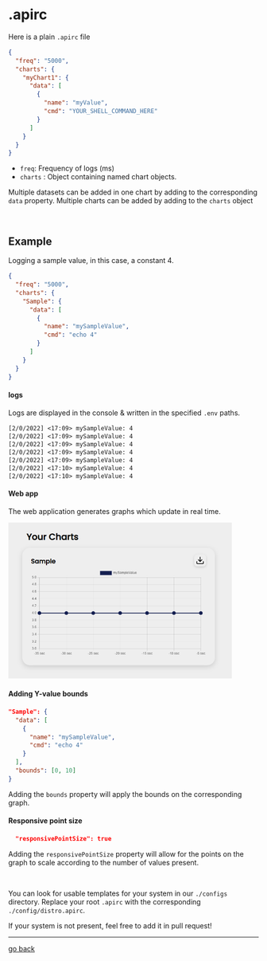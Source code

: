 # .apirc


Here is a plain `.apirc` file
```json
{
  "freq": "5000",
  "charts": {
    "myChart1": {
      "data": [
        {
          "name": "myValue",
          "cmd": "YOUR_SHELL_COMMAND_HERE"
        }
      ]
    }
  }
}
```

* `freq`: Frequency of logs (ms)
* `charts` : Object containing named chart objects.

Multiple datasets can be added in one chart by adding to the corresponding `data` property.
Multiple charts can be added by adding to the `charts` object

<br/>

## Example

Logging a sample value, in this case, a constant 4.

```json
{
  "freq": "5000",
  "charts": {
    "Sample": {
      "data": [
        {
          "name": "mySampleValue",
          "cmd": "echo 4"
        }
      ]
    }
  }
}
```

#### logs

Logs are displayed in the console & written in the specified `.env` paths. 

```log
[2/0/2022] <17:09> mySampleValue: 4
[2/0/2022] <17:09> mySampleValue: 4
[2/0/2022] <17:09> mySampleValue: 4
[2/0/2022] <17:09> mySampleValue: 4
[2/0/2022] <17:09> mySampleValue: 4
[2/0/2022] <17:10> mySampleValue: 4
[2/0/2022] <17:10> mySampleValue: 4
```


#### Web app

The web application generates graphs which update in real time.

<img src="./imgs/mySampleValue.png" width="450px"/>


<br/>

#### Adding Y-value bounds

```json
"Sample": {
  "data": [
    {
      "name": "mySampleValue",
      "cmd": "echo 4"
    }
  ],
  "bounds": [0, 10]
}
```

Adding the `bounds` property will apply the bounds on the corresponding graph.


#### Responsive point size

```json
  "responsivePointSize": true
```

Adding the `responsivePointSize` property will allow for the points on the graph to scale according to the number of values present.



<br/>

You can look for usable templates for your system in our `./configs` directory. 
Replace your root `.apirc` with the corresponding `./config/distro.apirc`.

If your system is not present, feel free to add it in pull request!

---

[go back](https://github.com/matiasvlevi/serverfetch)